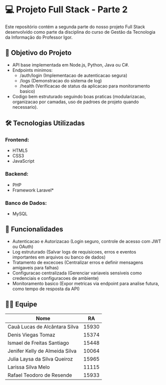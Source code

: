 # 💻 Projeto Full Stack - Parte 2

Este repositório contém a segunda parte do nosso projeto Full Stack desenvolvido como parte da disciplina do curso de Gestão da Tecnologia da Informação do Professor Igor.

## 🚀 Objetivo do Projeto

- API base implementada em Node.js, Python, Java ou C#.
- Endpoints minimos:
    - /auth/login (Implementacao de autenticacao segura)
    - /logs (Demonstracao do sistema de log)
    - /health (Verificacao de status da aplicacao para monitoramento basico)
- Codigo bem estruturado seguindo boas praticas (modularizacao, organizacao por camadas, uso de
padroes de projeto quando necessario).

## 🛠️ Tecnologias Utilizadas

### Frontend:
- HTML5
- CSS3
- JavaScript

### Backend:
- PHP
- Framework Laravel*

### Banco de Dados:
- MySQL

## 🔧 Funcionalidades

- Autenticacao e Autorizacao (Login seguro, controle de acesso com JWT ou OAuth)
- Log estruturado (Salvar logs de requisicoes, erros e eventos importantes em arquivos ou banco de dados)
- Tratamento de excecoes (Centralizar erros e definir mensagens amigaveis para falhas)
- Configuracao centralizada (Gerenciar variaveis sensiveis como credenciais e configuracoes de ambiente)
- Monitoramento basico (Expor metricas via endpoint para analise futura, como tempo de resposta da API)

## 👨‍💻 Equipe

| Nome                                | RA     |
|-------------------------------------|--------|
| Cauã Lucas de Alcântara Silva       | 15930  |
| Denis Viegas Tomaz                  | 15374  |
| Ismael de Freitas Santiago          | 15448  |
| Jenifer Kelly de Almeida Silva      | 10064  |
| Julia Laysa da Silva Queiroz        | 15965  |
| Larissa Silva Melo                  | 11115  |
| Rafael Teodoro de Resende           | 15933  |



